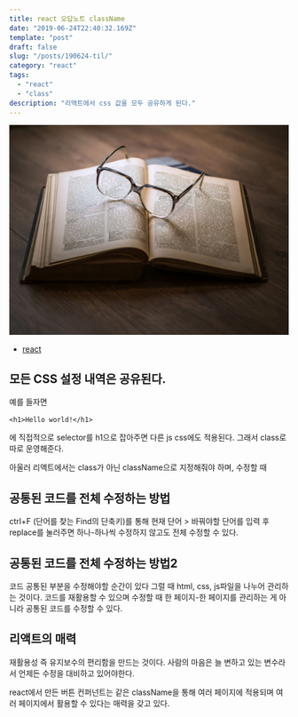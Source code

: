 ```yaml
---
title: react 오답노트 className
date: "2019-06-24T22:40:32.169Z"
template: "post"
draft: false
slug: "/posts/190624-til/"
category: "react"
tags:
  - "react"
  - "class"
description: "리액트에서 css 값을 모두 공유하게 된다."
---
```


![](/media/image-4.jpg)

- [react](https://reactjs.org/)

## 모든 CSS 설정 내역은 공유된다.

예를 들자면

```
<h1>Hello world!</h1>

```
에 직접적으로 selector를 h1으로 잡아주면
다른 js css에도 적용된다.
그래서 class로 따로 운영해준다.

아울러 리액트에서는
class가 아닌
className으로 지정해줘야 하며,
수정할 때

## 공통된 코드를 전체 수정하는 방법

ctrl+F (단어를 찾는 Find의 단축키)를 통해
현재 단어 > 바꿔야할 단어를 입력 후
replace를 눌러주면 하나-하나씩 수정하지 않고도 전체 수정할 수 있다.

## 공통된 코드를 전체 수정하는 방법2

코드 공통된 부분을 수정해야할 순간이 있다
그럴 때 html, css, js파일을 나누어 관리하는 것이다. 코드를 재활용할 수 있으며 수정할 때
한 페이지-한 페이지를 관리하는 게 아니라 공통된 코드를 수정할 수 있다.

## 리액트의 매력

재활용성 즉 유지보수의 편리함을 만드는 것이다. 사람의 마음은 늘 변하고 있는 변수라서 언제든 수정을 대비하고 있어야한다.

react에서 만든 버튼 컨퍼넌트는
같은 className을 통해 
여러 페이지에 적용되며 
여러 페이지에서 활용할 수 있다는 
매력을 갖고 있다.
